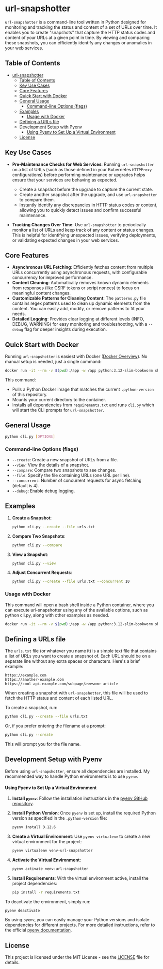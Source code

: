# url-snapshotter

`url-snapshotter` is a command-line tool written in Python designed for monitoring and tracking the status and content of a set of URLs over time. It enables you to create "snapshots" that capture the HTTP status codes and content of your URLs at a given point in time. By viewing and comparing these snapshots, you can efficiently identify any changes or anomalies in your web services.

## Table of Contents
- [url-snapshotter](#url-snapshotter)
  - [Table of Contents](#table-of-contents)
  - [Key Use Cases](#key-use-cases)
  - [Core Features](#core-features)
  - [Quick Start with Docker](#quick-start-with-docker)
  - [General Usage](#general-usage)
    - [Command-line Options (flags)](#command-line-options-flags)
  - [Examples](#examples)
    - [Usage with Docker](#usage-with-docker)
  - [Defining a URLs file](#defining-a-urls-file)
  - [Development Setup with Pyenv](#development-setup-with-pyenv)
      - [Using Pyenv to Set Up a Virtual Environment](#using-pyenv-to-set-up-a-virtual-environment)
  - [License](#license)

## Key Use Cases

- **Pre-Maintenance Checks for Web Services**: Running `url-snapshotter` on a list of URLs (such as those defined in your Kubernetes `HTTPProxy` configurations) before performing maintenance or upgrades helps ensure that your services are behaving as expected.
    - Create a snapshot before the upgrade to capture the current state.
    - Create another snapshot after the upgrade, and use `url-snapshotter` to compare them.
    - Instantly identify any discrepancies in HTTP status codes or content, allowing you to quickly detect issues and confirm successful maintenance.

- **Tracking Changes Over Time**: Use `url-snapshotter` to periodically monitor a list of URLs and keep track of any content or status changes. This is helpful for identifying unexpected issues, verifying deployments, or validating expected changes in your web services.

## Core Features

- **Asynchronous URL Fetching**: Efficiently fetches content from multiple URLs concurrently using asynchronous requests, with configurable concurrency for improved performance.
- **Content Cleaning**: Automatically removes known dynamic elements from responses (like CSRF tokens or script nonces) to focus on meaningful content changes.
- **Customizable Patterns for Cleaning Content**: The `patterns.py` file contains regex patterns used to clean up dynamic elements from the content. You can easily add, modify, or remove patterns to fit your needs.
- **Detailed Logging**: Provides clear logging at different levels (INFO, DEBUG, WARNING) for easy monitoring and troubleshooting, with a `--debug` flag for deeper insights during execution.

## Quick Start with Docker

Running `url-snapshotter` is easiest with Docker ([Docker Overview](https://docs.docker.com/get-started/docker-overview/)). No manual setup is needed, just a single command:

```bash
docker run -it --rm -v $(pwd):/app -w /app python:3.12-slim-bookworm sh -c "pip install --no-cache-dir -r requirements.txt && python cli.py"
```

This command:
- Pulls a Python Docker image that matches the current `.python-version` of this repository.
- Mounts your current directory to the container.
- Installs all dependencies from `requirements.txt` and runs `cli.py` which will start the CLI prompts for `url-snapshotter`.

## General Usage

```bash
python cli.py [OPTIONS]
```

### Command-line Options (flags)

- `--create`: Create a new snapshot of URLs from a file.
- `--view`: View the details of a snapshot.
- `--compare`: Compare two snapshots to see changes.
- `--file`: Specify the file containing URLs (one URL per line).
- `--concurrent`: Number of concurrent requests for async fetching (default is 4).
- `--debug`: Enable debug logging.

## Examples

1. **Create a Snapshot**:
    ```bash
    python cli.py --create --file urls.txt
    ```

2. **Compare Two Snapshots**:
    ```bash
    python cli.py --compare
    ```

3. **View a Snapshot**:
    ```bash
    python cli.py --view
    ```

4. **Adjust Concurrent Requests**:
    ```bash
    python cli.py --create --file urls.txt --concurrent 10
    ```

### Usage with Docker

This command will open a bash shell inside a Python container, where you can execute url-snapshotter using any of the available options, such as python cli.py, along with other examples as needed.

```bash
docker run -it --rm -v $(pwd):/app -w /app python:3.12-slim-bookworm sh -c "pip install --no-cache-dir -r requirements.txt && bash"
```

## Defining a URLs file

The `urls.txt` file (or whatever you name it) is a simple text file that contains a list of URLs you want to create a snapshot of. Each URL should be on a separate line without any extra spaces or characters. Here's a brief example:

```
https://example.com
https://another-example.com
https://cool-api.example.com/subpage/awesome-article
```

When creating a snapshot with `url-snapshotter`, this file will be used to fetch the HTTP status and content of each listed URL.

To create a snapshot, run:
```bash
python cli.py --create --file urls.txt
```

Or, if you prefer entering the filename at a prompt:
```bash
python cli.py --create
```

This will prompt you for the file name.

## Development Setup with Pyenv

Before using `url-snapshotter`, ensure all dependencies are installed. My recommended way to handle Python environments is to use `pyenv`.

#### Using Pyenv to Set Up a Virtual Environment

1. **Install `pyenv`**: Follow the installation instructions in the [pyenv GitHub repository](https://github.com/pyenv/pyenv).

2. **Install Python Version**: Once `pyenv` is set up, install the required Python version as specified in the `.python-version` file:
   ```bash
   pyenv install 3.12.6
   ```

3. **Create a Virtual Environment**: Use `pyenv virtualenv` to create a new virtual environment for the project:
   ```bash
   pyenv virtualenv venv-url-snapshotter
   ```

4. **Activate the Virtual Environment**:
   ```bash
   pyenv activate venv-url-snapshotter
   ```

5. **Install Requirements**: With the virtual environment active, install the project dependencies:
   ```bash
   pip install -r requirements.txt
   ```

To deactivate the environment, simply run:
```bash
pyenv deactivate
```

By using `pyenv`, you can easily manage your Python versions and isolate dependencies for different projects. For more detailed instructions, refer to the official [pyenv documentation](https://github.com/pyenv/pyenv).

## License

This project is licensed under the MIT License - see the [LICENSE](LICENSE) file for details.
